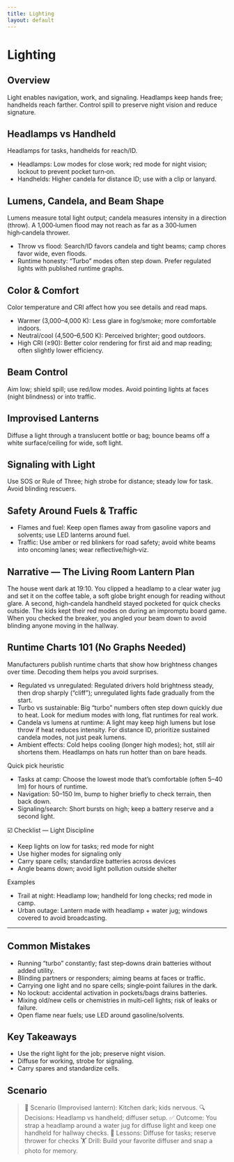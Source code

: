 ```yaml
---
title: Lighting
layout: default
---
```


# Lighting

## Overview
Light enables navigation, work, and signaling. Headlamps keep hands free; handhelds reach farther. Control spill to preserve night vision and reduce signature.

## Headlamps vs Handheld
Headlamps for tasks, handhelds for reach/ID.

- Headlamps: Low modes for close work; red mode for night vision; lockout to prevent pocket turn‑on.
- Handhelds: Higher candela for distance ID; use with a clip or lanyard.

## Lumens, Candela, and Beam Shape
Lumens measure total light output; candela measures intensity in a direction (throw). A 1,000‑lumen flood may not reach as far as a 300‑lumen high‑candela thrower.

- Throw vs flood: Search/ID favors candela and tight beams; camp chores favor wide, even floods.
- Runtime honesty: “Turbo” modes often step down. Prefer regulated lights with published runtime graphs.

## Color & Comfort
Color temperature and CRI affect how you see details and read maps.

- Warmer (3,000–4,000 K): Less glare in fog/smoke; more comfortable indoors.
- Neutral/cool (4,500–6,500 K): Perceived brighter; good outdoors.
- High CRI (≥90): Better color rendering for first aid and map reading; often slightly lower efficiency.

## Beam Control
Aim low; shield spill; use red/low modes. Avoid pointing lights at faces (night blindness) or into traffic.

## Improvised Lanterns
Diffuse a light through a translucent bottle or bag; bounce beams off a white surface/ceiling for wide, soft light.

## Signaling with Light
Use SOS or Rule of Three; high strobe for distance; steady low for task. Avoid blinding rescuers.

## Safety Around Fuels & Traffic
- Flames and fuel: Keep open flames away from gasoline vapors and solvents; use LED lanterns around fuel.
- Traffic: Use amber or red blinkers for road safety; avoid white beams into oncoming lanes; wear reflective/high‑viz.

## Narrative — The Living Room Lantern Plan
The house went dark at 19:10. You clipped a headlamp to a clear water jug and set it on the coffee table, a soft globe bright enough for reading without glare. A second, high‑candela handheld stayed pocketed for quick checks outside. The kids kept their red modes on during an impromptu board game. When you checked the breaker, you angled your beam down to avoid blinding anyone moving in the hallway.

## Runtime Charts 101 (No Graphs Needed)
Manufacturers publish runtime charts that show how brightness changes over time. Decoding them helps you avoid surprises.

- Regulated vs unregulated: Regulated drivers hold brightness steady, then drop sharply (“cliff”); unregulated lights fade gradually from the start.
- Turbo vs sustainable: Big “turbo” numbers often step down quickly due to heat. Look for medium modes with long, flat runtimes for real work.
- Candela vs lumens at runtime: A light may keep high lumens but lose throw if heat reduces intensity. For distance ID, prioritize sustained candela modes, not just peak lumens.
- Ambient effects: Cold helps cooling (longer high modes); hot, still air shortens them. Headlamps on hats run hotter than on bare heads.

Quick pick heuristic
- Tasks at camp: Choose the lowest mode that’s comfortable (often 5–40 lm) for hours of runtime.
- Navigation: 50–150 lm, bump to higher briefly to check terrain, then back down.
- Signaling/search: Short bursts on high; keep a battery reserve and a second light.

☑️ Checklist — Light Discipline
- Keep lights on low for tasks; red mode for night
- Use higher modes for signaling only
- Carry spare cells; standardize batteries across devices
- Angle beams down; avoid light pollution outside shelter

Examples
- Trail at night: Headlamp low; handheld for long checks; red mode in camp.
- Urban outage: Lantern made with headlamp + water jug; windows covered to avoid broadcasting.

---

## Common Mistakes
- Running “turbo” constantly; fast step‑downs drain batteries without added utility.
- Blinding partners or responders; aiming beams at faces or traffic.
- Carrying one light and no spare cells; single‑point failures in the dark.
- No lockout: accidental activation in pockets/bags drains batteries.
- Mixing old/new cells or chemistries in multi‑cell lights; risk of leaks or failure.
- Open flame near fuels; use LED around gasoline/solvents.

## Key Takeaways
- Use the right light for the job; preserve night vision.
- Diffuse for working, strobe for signaling.
- Carry spares and standardize cells.

## Scenario

> 🧭 Scenario (Improvised lantern): Kitchen dark; kids nervous.
> 🔍 Decisions: Headlamp vs handheld; diffuser setup.
> ✅ Outcome: You strap a headlamp around a water jug for diffuse light and keep one handheld for hallway checks.
> 🧠 Lessons: Diffuse for tasks; reserve thrower for checks
> 🏋️ Drill: Build your favorite diffuser and snap a photo for memory.
